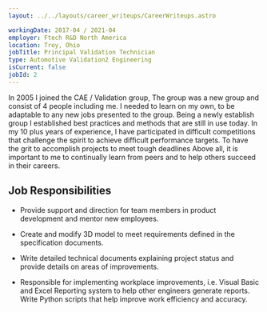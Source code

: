 ```yaml
---
layout: ../../layouts/career_writeups/CareerWriteups.astro

workingDate: 2017-04 / 2021-04
employer: Ftech R&D North America
location: Troy, Ohio
jobTitle: Principal Validation Technician
type: Automotive Validation2 Engineering
isCurrent: false
jobId: 2
---
```


In 2005 I joined the CAE / Validation group, The group was a new group and consist of 4 people including me. I needed to learn on my own, to be adaptable to any new jobs presented to the group. Being a newly establish group I established best practices and methods that are still in use today. In my 10 plus years of experience, I have participated in difficult competitions that challenge the spirit to achieve difficult performance targets. To have the grit to accomplish projects to meet tough deadlines Above all, it is important to me to continually learn from peers and to help others succeed in their careers.

## Job Responsibilities

- Provide support and direction for team members in product development and mentor new employees.
- Create and modify 3D model to meet requirements defined in the specification documents.
- Write detailed technical documents explaining project status and provide details on areas of improvements.

- Responsible for implementing workplace improvements, i.e. Visual Basic and Excel Reporting system to help other engineers generate reports. Write Python scripts that help improve work efficiency and accuracy.
